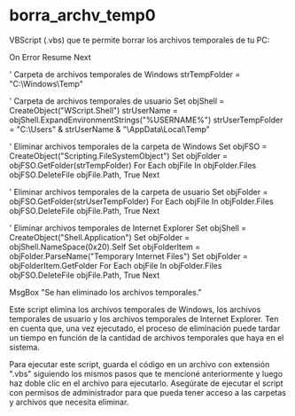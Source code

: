 # borra_archv_temp0
VBScript (.vbs) que te permite borrar los archivos temporales de tu PC:

On Error Resume Next

' Carpeta de archivos temporales de Windows
strTempFolder = "C:\Windows\Temp"

' Carpeta de archivos temporales de usuario
Set objShell = CreateObject("WScript.Shell")
strUserName = objShell.ExpandEnvironmentStrings("%USERNAME%")
strUserTempFolder = "C:\Users\" & strUserName & "\AppData\Local\Temp"

' Eliminar archivos temporales de la carpeta de Windows
Set objFSO = CreateObject("Scripting.FileSystemObject")
Set objFolder = objFSO.GetFolder(strTempFolder)
For Each objFile In objFolder.Files
    objFSO.DeleteFile objFile.Path, True
Next

' Eliminar archivos temporales de la carpeta de usuario
Set objFolder = objFSO.GetFolder(strUserTempFolder)
For Each objFile In objFolder.Files
    objFSO.DeleteFile objFile.Path, True
Next

' Eliminar archivos temporales de Internet Explorer
Set objShell = CreateObject("Shell.Application")
Set objFolder = objShell.NameSpace(0x20).Self
Set objFolderItem = objFolder.ParseName("Temporary Internet Files")
Set objFolder = objFolderItem.GetFolder
For Each objFile In objFolder.Files
    objFSO.DeleteFile objFile.Path, True
Next

MsgBox "Se han eliminado los archivos temporales."



Este script elimina los archivos temporales de Windows, los archivos temporales 
de usuario y los archivos temporales de Internet Explorer. Ten en cuenta que, 
una vez ejecutado, el proceso de eliminación puede tardar un tiempo en función
de la cantidad de archivos temporales que haya en el sistema.

Para ejecutar este script, guarda el código en un archivo con 
extensión ".vbs" siguiendo los mismos pasos que te mencioné anteriormente y 
luego haz doble clic en el archivo para ejecutarlo. Asegúrate de ejecutar 
el script con permisos de administrador para que pueda tener acceso 
a las carpetas y archivos que necesita eliminar.
